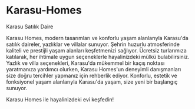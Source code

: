 # Karasu-Homes
Karasu Satılık Daire

Karasu Homes, modern tasarımları ve konforlu yaşam alanlarıyla Karasu'da satılık daireler, yazlıklar ve villalar sunuyor. Şehrin huzurlu atmosferinde kaliteli ve prestijli yaşam alanları keşfetmenizi sağlıyor. Ücretsiz turlarımıza katılarak, her ihtimale uygun seçeneklerle hayalinizdeki mülkü bulabilirsiniz. Yazlık ve villa seçenekleri, Karasu'da mükemmel bir kaçış noktası yaratmanıza yardımcı olurken, Karasu Homes'un deneyimli danışmanları size doğru tercihler yapmanız için rehberlik ediyor. Konforlu, estetik ve fonksiyonel yaşam alanlarıyla Karasu'da yaşam, size yeni bir başlangıç sunuyor.

Karasu Homes ile hayalinizdeki evi keşfedin!
